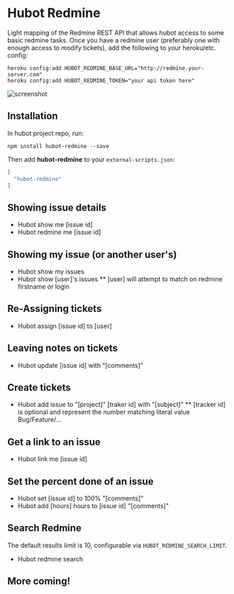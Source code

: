 # Hubot Redmine

Light mapping of the Redmine REST API that allows hubot access to some basic redmine tasks. Once you have a redmine
user (preferably one with enough access to modify tickets), add the following to your heroku/etc. config:

    heroku config:add HUBOT_REDMINE_BASE_URL="http://redmine.your-server.com"
    heroku config:add HUBOT_REDMINE_TOKEN="your api token here"

![screenshot](https://github.com/robhurring/hubot-redmine/blob/master/ss.png?raw=true)

## Installation

In hubot project repo, run:

`npm install hubot-redmine --save`

Then add **hubot-redmine** to your `external-scripts.json`:

```json
[
  "hubot-redmine"
]
```

## Showing issue details

* Hubot show me [issue id]
* Hubot redmine me [issue id]

## Showing my issue (or another user's)

* Hubot show my issues
* Hubot show [user]'s issues
** [user] will attempt to match on redmine firstname or login

## Re-Assigning tickets

* Hubot assign [issue id] to [user]

## Leaving notes on tickets

* Hubot update [issue id] with "[comments]"

## Create tickets

* Hubot add issue to "[project]" [traker id] with "[subject]"
** [tracker id] is optional and represent the number matching literal value Bug/Feature/...

## Get a link to an issue

* Hubot link me [issue id]

## Set the percent done of an issue

* Hubot set [issue id] to 100% "[comments]"
* Hubot add [hours] hours to [issue id] "[comments]"

## Search Redmine

The default results limit is 10, configurable via `HUBOT_REDMINE_SEARCH_LIMIT`.

* Hubot redmine search <query>

## More coming!
